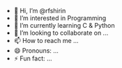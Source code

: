 - 👋 Hi, I’m @rfshirin
- 👀 I’m interested in Programming
- 🌱 I’m currently learning C & Python
- 💞️ I’m looking to collaborate on ...
- 📫 How to reach me ...
- 😄 Pronouns: ...
- ⚡ Fun fact: ...

<!---
rfshirin/rfshirin is a ✨ special ✨ repository because its `README.md` (this file) appears on your GitHub profile.
You can click the Preview link to take a look at your changes.
--->
